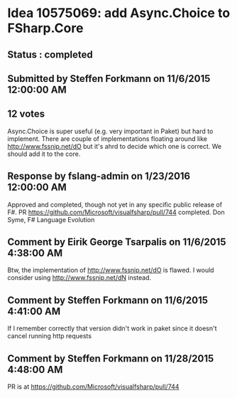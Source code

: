 # Idea 10575069: add Async.Choice to FSharp.Core #

## Status : completed

## Submitted by Steffen Forkmann on 11/6/2015 12:00:00 AM

## 12 votes

Async.Choice is super useful (e.g. very important in Paket) but hard to implement. There are couple of implementations floating around like http://www.fssnip.net/dO but it's ahrd to decide which one is correct. We should add it to the core.

## Response by fslang-admin on 1/23/2016 12:00:00 AM

Approved and completed, though not yet in any specific public release of F#.
PR https://github.com/Microsoft/visualfsharp/pull/744 completed.
Don Syme, F# Language Evolution


## Comment by Eirik George Tsarpalis on 11/6/2015 4:38:00 AM

Btw, the implementation of http://www.fssnip.net/dO is flawed. I would consider using http://www.fssnip.net/dN instead.

## Comment by Steffen Forkmann on 11/6/2015 4:41:00 AM

If I remember correctly that version didn't work in paket since it doesn't cancel running http requests

## Comment by Steffen Forkmann on 11/28/2015 4:48:00 AM

PR is at https://github.com/Microsoft/visualfsharp/pull/744
